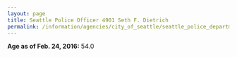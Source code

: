 ```yaml
---
layout: page
title: Seattle Police Officer 4901 Seth F. Dietrich
permalink: /information/agencies/city_of_seattle/seattle_police_department/copbook/4901/
---
```


**Age as of Feb. 24, 2016:** 54.0
